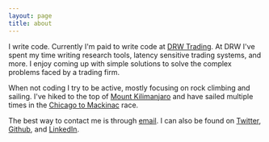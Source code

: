```yaml
---
layout: page
title: about
---
```


I write code. Currently I'm paid to write code at [DRW Trading](http://drw.com). At DRW I've spent my time writing research tools, latency sensitive trading systems, and more. I enjoy coming up with simple solutions to solve the complex problems faced by a trading firm.

When not coding I try to be active, mostly focusing on rock climbing and sailing. I've hiked to the top of [Mount Kilimanjaro](/kili.html) and have sailed multiple times in the [Chicago to Mackinac](http://en.wikipedia.org/wiki/Chicago_to_Mackinac_Boat_Race) race.

The best way to contact me is through [email](mailto:jake@jakemccrary.com). I can also be found on [Twitter](http://twitter.com/jakemcc), [Github](https://github.com/jakemcc), and [LinkedIn](http://www.linkedin.com/in/jakemccrary).

<a href="https://profiles.google.com/jakemcc" rel="me"></a>
